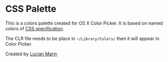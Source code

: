 CSS Palette
===========

This is a colors palette created for OS X Color Picker. It is based on named colors of [CSS specification](http://www.w3.org/TR/css3-color/).

The CLR file needs to be place in `~/Library/Colors/` then it will appear in Color Picker.

Created by [Lucian Marin](http://lucianmarin.com/)
